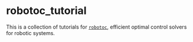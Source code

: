 # robotoc_tutorial
This is a collection of tutorials for [`robotoc`](https://github.com/mayataka/robotoc), efficient optimal control solvers for robotic systems.